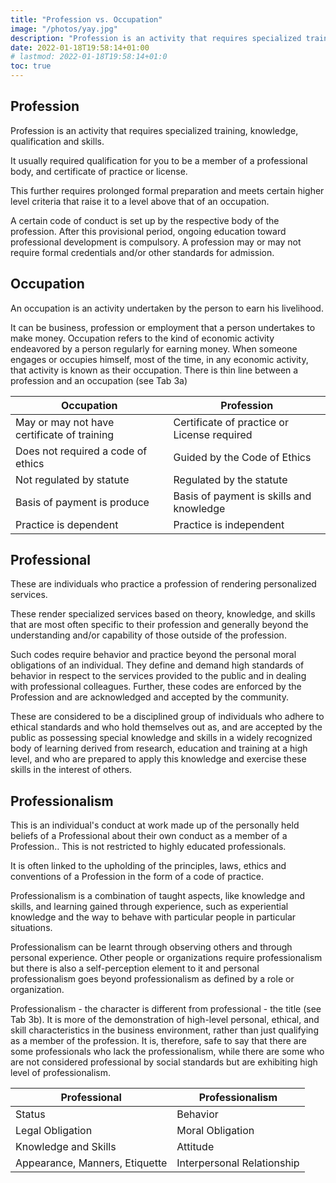 ```yaml
---
title: "Profession vs. Occupation"
image: "/photos/yay.jpg"
description: "Profession is an activity that requires specialized training, knowledge, qualification and skills"
date: 2022-01-18T19:58:14+01:00
# lastmod: 2022-01-18T19:58:14+01:0
toc: true
---
```



## Profession

Profession is an activity that requires specialized training, knowledge, qualification and skills. 

It usually required qualification for you to be a member of a professional body, and certificate of practice or license. 

This further requires prolonged formal preparation and meets certain higher level criteria that raise it to a level above that of an occupation. 

A certain code of conduct is set up by the respective body of the profession. After this provisional period, ongoing education toward professional development is compulsory. A profession may or may not require formal credentials and/or other standards for admission.


## Occupation

An occupation is an activity undertaken by the person to earn his livelihood.

It can be business, profession or employment that a person undertakes to make money. Occupation refers to the kind of economic activity endeavored by a person regularly for earning money. When someone engages or occupies himself, most of the time, in any economic activity, that activity is known as their occupation. There is thin line between a profession and an occupation (see Tab 3a)


Occupation | Profession
--- | ---
May or may not have certificate of training | Certificate of practice or License required
Does not required a code of ethics | Guided by the Code of Ethics
Not regulated by statute | Regulated by the statute
Basis of payment is produce | Basis of payment is skills and knowledge
Practice is dependent | Practice is independent

 
## Professional

These are individuals who practice a profession of rendering personalized services.

These render specialized services based on theory, knowledge, and skills that are most often specific to their profession and generally beyond the understanding and/or capability of those outside of the profession. 

Such codes require behavior and practice beyond the personal moral obligations of an individual.  They define and demand high standards of behavior in respect to the services provided to the public and in dealing with professional colleagues.  Further, these codes are enforced by the Profession and are acknowledged and accepted by the community.

These are considered to be a disciplined group of individuals who adhere to ethical standards and who hold themselves out as, and are accepted by the public as possessing special knowledge and skills in a widely recognized body of learning derived from research, education and training at a high level, and who are prepared to apply this knowledge and exercise these skills in the interest of others. 


## Professionalism

This is an individual's conduct at work made up of the personally held beliefs of a Professional about their own conduct as a member of a Profession.. This is not restricted to highly educated professionals. 

It is often linked to the upholding of the principles, laws, ethics and conventions of a Profession in the form of a code of practice.

Professionalism is a combination of taught aspects, like knowledge and skills, and learning gained through experience, such as experiential knowledge and the way to behave with particular people in particular situations.

Professionalism can be learnt through observing others and through personal experience. Other people or organizations require professionalism but there is also a self-perception element to it and personal professionalism goes beyond professionalism as defined by a role or organization.


Professionalism - the character is different from professional - the title (see Tab 3b). It is more of the demonstration of high-level personal, ethical, and skill characteristics in the business environment, rather than just qualifying as a member of the profession. It is, therefore, safe to say that there are some professionals who lack the professionalism, while there are some who are not considered professional by social standards but are exhibiting high level of professionalism.



Professional | Professionalism
--- | ---
Status | Behavior
Legal Obligation | Moral Obligation
Knowledge and Skills | Attitude
Appearance, Manners, Etiquette | Interpersonal Relationship

